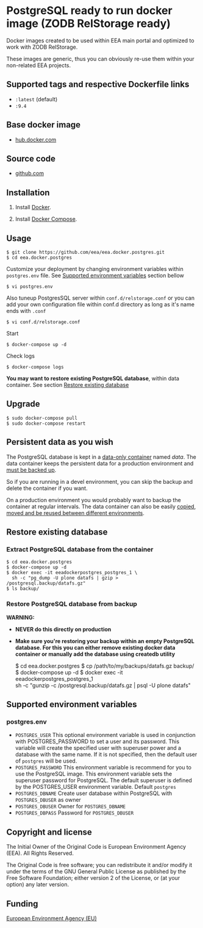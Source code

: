 # PostgreSQL ready to run docker image (ZODB RelStorage ready)

Docker images created to be used within EEA main portal and optimized to work
with ZODB RelStorage.

These images are generic, thus you can obviously re-use them within
your non-related EEA projects.

## Supported tags and respective Dockerfile links

  - `:latest` (default)
  - `:9.4`

## Base docker image

 - [hub.docker.com](https://registry.hub.docker.com/u/eeacms/postgres)

## Source code

  - [github.com](http://github.com/eea/eea.docker.postgres)

## Installation

1. Install [Docker](https://www.docker.com/).

2. Install [Docker Compose](https://docs.docker.com/compose/).

## Usage

    $ git clone https://github.com/eea/eea.docker.postgres.git
    $ cd eea.docker.postgres

Customize your deployment by changing environment variables
within `postgres.env` file.
See [Supported environment variables](#env) section bellow

    $ vi postgres.env

Also tuneup PostgresSQL server within `conf.d/relstorage.conf` or you can
add your own configuration file within conf.d directory as long as it's
name ends with `.conf`

    $ vi conf.d/relstorage.conf

Start

    $ docker-compose up -d

Check logs

    $ docker-compose logs

**You may want to restore existing PostgreSQL database**,
within data container. See section [Restore existing database](#restore)


## Upgrade

    $ sudo docker-compose pull
    $ sudo docker-compose restart


## Persistent data as you wish
The PostgreSQL database is kept in a
[data-only container](https://medium.com/@ramangupta/why-docker-data-containers-are-good-589b3c6c749e)
named *data*. The data container keeps the persistent data for a production environment and
[must be backed up](https://github.com/paimpozhil/docker-volume-backup).

So if you are running in a devel environment, you can skip the backup and delete
the container if you want.

On a production environment you would probably want to backup the container at regular intervals.
The data container can also be easily
[copied, moved and be reused between different environments](https://docs.docker.com/userguide/dockervolumes/#backup-restore-or-migrate-data-volumes).


<a name="restore"></a>
## Restore existing database


### Extract PostgreSQL database from the container

    $ cd eea.docker.postgres
    $ docker-compose up -d
    $ docker exec -it eeadockerpostgres_postgres_1 \
      sh -c "pg_dump -U plone datafs | gzip > /postgresql.backup/datafs.gz"
    $ ls backup/

### Restore PostgreSQL database from backup

**WARNING:**
- **NEVER do this directly on production**
- **Make sure you're restoring your backup within an empty PostgreSQL database.
  For this you can either remove existing docker data container or manually
  add the database using createdb utility**

    $ cd eea.docker.postgres
    $ cp /path/to/my/backups/datafs.gz backup/
    $ docker-compose up -d
    $ docker exec -it eeadockerpostgres_postgres_1 \
      sh -c "gunzip -c /postgresql.backup/datafs.gz | psql -U plone datafs"


<a name="env"></a>
## Supported environment variables


### postgres.env ###

* `POSTGRES_USER` This optional environment variable is used in conjunction
   with POSTGRES_PASSWORD to set a user and its password. This variable will
   create the specified user with superuser power and a database with the same name.
   If it is not specified, then the default user of `postgres` will be used.
* `POSTGRES_PASSWORD` This environment variable is recommend for you to use
  the PostgreSQL image. This environment variable sets the superuser password
  for PostgreSQL. The default superuser is defined by the POSTGRES_USER
  environment variable. Default `postgres`
* `POSTGRES_DBNAME` Create user database within PostgreSQL with `POSTGRES_DBUSER` as owner
* `POSTGRES_DBUSER` Owner for `POSTGRES_DBNAME`
* `POSTGRES_DBPASS` Password for `POSTGRES_DBUSER`


## Copyright and license

The Initial Owner of the Original Code is European Environment Agency (EEA).
All Rights Reserved.

The Original Code is free software;
you can redistribute it and/or modify it under the terms of the GNU
General Public License as published by the Free Software Foundation;
either version 2 of the License, or (at your option) any later
version.


## Funding

[European Environment Agency (EU)](http://eea.europa.eu)
